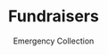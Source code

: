 ---
layout: default
modal-id: 4
title: Fundraisers
subtitle: Emergency Collection
description: "We have carried out a lot of fundraisers in our club to help out varioous organisations and even staes and instituitions during times of need."
frequency: Frequently
thumbnail: startup-framework-thumbnail.png
img:
eventdate:
link:
sections:
- title: The Banyan
  description: "A total amount of Rs10085 was collected for the Banyan Organisation under the Mental Health Awareness project of our club."
  img: fund-image1.PNG
  alt: No image
  date: 9th November 2020
  link:  https://thebanyan.org/
- title: S.P.A.R.K
  description: "A total amount of Rs40000 was collected for the S.P.A.R.K Organisation in collboration with the ACM exclusive club of our college."
  img: fund-image2.PNG
  alt: No image
  date: 11th August 2020
  link:  http://thespark.xyz/
- title: Cyclone Amphan
  description: "A total amount of Rs11000 was collected for the helping out people affected by cyclone Amphan. The money collected was given to the Quarantined Student Youth Network. The collection was done under the Social Initiatives Project of our club."
  img: fund-image3.PNG
  alt: No image
  date: 27th May 2020
  link: https://www.instagram.com/debojitkumarthakur/
- title: Kerala Floods
  description: "A total amount of Rs281006 was collected for Kerala-Coorg-Nagaland Flood Victims in collaboration with the student council of NITK."
  img: fund-image4.PNG
  alt: No image
  date: 16th August 2020
  link:
- title: Orphanage Collection
  description: "Money is collected annualy from various donation points and given to the orphanage being visited by the club that year."
  img: fund-image5.PNG
  alt: No image
  date: Depends on conditions
  link:
---